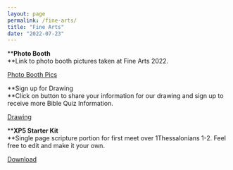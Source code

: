 ```yaml
---
layout: page
permalink: /fine-arts/
title: "Fine Arts"
date: "2022-07-23"
---
```


****Photo Booth**  
**Link to photo booth pictures taken at Fine Arts 2022.

[Photo Booth Pics](https://1drv.ms/f/s!Agrc3OgaqIbyitlIeGjCIJcAxKiekQ)

**Sign up for Drawing  
**Click on button to share your information for our drawing and sign up to receive more Bible Quiz Information.

[Drawing](https://docs.google.com/forms/d/19oG1svbjysl7cVy8MXtpeQFP5CCDAg3zhLnN_vNF8Xk/edit)

****XP5 Starter Kit**  
**Single page scripture portion for first meet over 1Thessalonians 1-2. Feel free to edit and make it your own.

[Download](https://www.biblequiz.com/wp-content/uploads/2022/07/22-23_Starter.docx)
